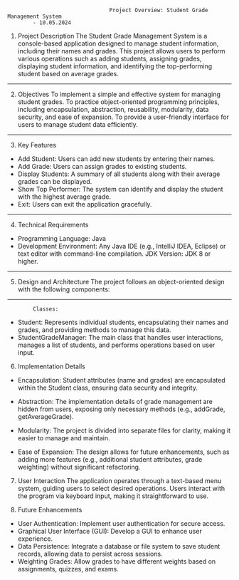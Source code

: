 
                                    Project Overview: Student Grade Management System
            - 10.05.2024

1. Project Description
The Student Grade Management System is a console-based application designed to manage student information, including their names and grades. This project allows users to perform various operations such as adding students, assigning grades, displaying student information, and identifying the top-performing student based on average grades.
---------------------------------------------------------------------------------------------------------------
2. Objectives
To implement a simple and effective system for managing student grades.
To practice object-oriented programming principles, including encapsulation, abstraction, reusability, modularity, data security, and ease of expansion.
To provide a user-friendly interface for users to manage student data efficiently.
---------------------------------------------------------------------------------------------------------------
3. Key Features
* Add Student: Users can add new students by entering their names.
* Add Grade: Users can assign grades to existing students.
* Display Students: A summary of all students along with their average grades can be displayed.
* Show Top Performer: The system can identify and display the student with the highest average grade.
* Exit: Users can exit the application gracefully.
---------------------------------------------------------------------------------------------------------------
4. Technical Requirements
* Programming Language: Java
* Development Environment: Any Java IDE (e.g., IntelliJ IDEA, Eclipse) or text editor with command-line compilation.
JDK Version: JDK 8 or higher.
---------------------------------------------------------------------------------------------------------------
5. Design and Architecture
The project follows an object-oriented design with the following components:
---------------------------------------------------------------------------------------------------------------

            Classes:

* Student: Represents individual students, encapsulating their names and grades, and providing methods to manage this data.
* StudentGradeManager: The main class that handles user interactions, manages a list of students, and performs operations based on user input.

6. Implementation Details
* Encapsulation: Student attributes (name and grades) are encapsulated within the Student class, ensuring data security and integrity.
* Abstraction: The implementation details of grade management are hidden from users, exposing only necessary methods (e.g., addGrade, getAverageGrade).

* Modularity: The project is divided into separate files for clarity, making it easier to manage and maintain.
* Ease of Expansion: The design allows for future enhancements, such as adding more features (e.g., additional student attributes, grade weighting) without significant refactoring.

7. User Interaction
The application operates through a text-based menu system, guiding users to select desired operations. Users interact with the program via keyboard input, making it straightforward to use.

8. Future Enhancements
* User Authentication: Implement user authentication for secure access.
* Graphical User Interface (GUI): Develop a GUI to enhance user experience.
* Data Persistence: Integrate a database or file system to save student records, allowing data to persist across sessions.
* Weighting Grades: Allow grades to have different weights based on assignments, quizzes, and exams.
